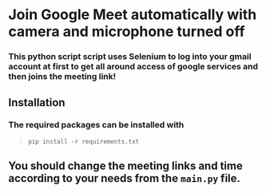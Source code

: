 # Join Google Meet  automatically with camera and microphone turned off

### This python script script uses Selenium to log into your gmail account at first to get all around access of google services and then joins the meeting link!

## Installation

### The required packages can be installed with

> `pip install -r requirements.txt` 

## You should change the meeting links and time according to your needs from the  ` main.py ` file.

